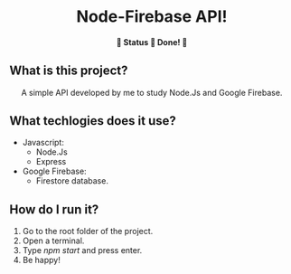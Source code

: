 <h1 align="center">Node-Firebase API!</h1>

<h4 align="center"> 
	🚧 Status 🚀 Done!  🚧
</h4>

## What is this project?

<p align="center">
A simple API developed by me to study Node.Js and Google Firebase.
<p>

## What techlogies does it use?

<ul>
  <li>
    Javascript:
    <ul>
      <li>Node.Js</li>
      <li>Express</li>
    </ul>
  </li>
  <li>
    Google Firebase:
    <ul>
      <li>Firestore database.</li>
    </ul>
  </li>
</ul>

## How do I run it?
<ol>
  <li>Go to the root folder of the project.</li>
  <li>Open a terminal.</li>
  <li>Type <i>npm start</i> and press enter.</li>
  <li>Be happy!</li>
</ol>